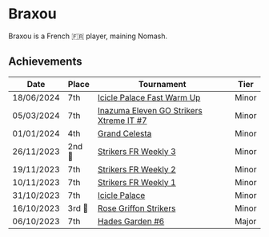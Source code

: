 # Braxou

Braxou is a French :fr: player, maining Nomash.

## Achievements

|Date|Place|Tournament|Tier|
|-|-|-|-|
| 18/06/2024 | 7th | [Icicle Palace Fast Warm Up](../../tournaments/icicle/iciclewarmup.md) | Minor |
| 05/03/2024 | 7th |[Inazuma Eleven GO Strikers Xtreme IT #7](../../tournaments/italia/it7.md) | Minor |
| 01/01/2024 | 4th | [Grand Celesta](../../tournaments/misc/grandcelesta.md) | Minor |
| 26/11/2023 |2nd :2nd_place_medal:| [Strikers FR Weekly 3](../../tournaments/weeklies/weekly3.md) | Minor |
| 19/11/2023 | 7th | [Strikers FR Weekly 2](../../tournaments/weeklies/weekly2.md) | Minor |
| 10/11/2023 | 7th | [Strikers FR Weekly 1](../../tournaments/weeklies/weekly1.md) | Minor |
| 31/10/2023 | 7th | [Icicle Palace](../../tournaments/misc/icicle.md) | Minor |
| 16/10/2023 |3rd :3rd_place_medal: |[Rose Griffon Strikers](../../tournaments/misc/rosegriffon.md) | Minor |
| 06/10/2023 | 7th | [Hades Garden #6](../../tournaments/hg/hg6.md) | Major |
